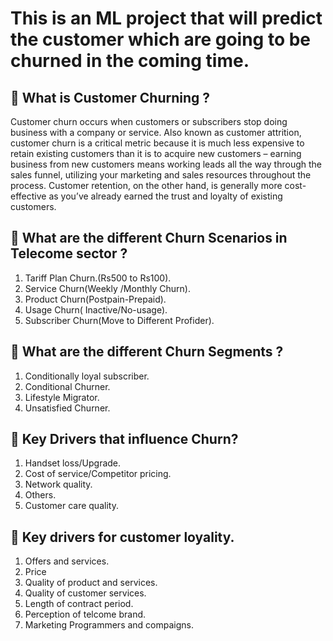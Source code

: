 
# This is an ML project that will predict the customer which are going to be churned in the coming time.

## 🔴 What is Customer Churning ?

Customer churn occurs when customers or subscribers stop doing business with a company or service. Also known as customer attrition, customer churn is a critical metric because it is much less expensive to retain existing customers than it is to acquire new customers – earning business from new customers means working leads all the way through the sales funnel, utilizing your marketing and sales resources throughout the process. Customer retention, on the other hand, is generally more cost-effective as you’ve already earned the trust and loyalty of existing customers.

## 🔴 What are the different Churn Scenarios in Telecome sector ?

  1. Tariff Plan Churn.(Rs500 to Rs100).
  2. Service Churn(Weekly /Monthly Churn).
  3. Product Churn(Postpain-Prepaid).
  4. Usage Churn( Inactive/No-usage).
  5. Subscriber Churn(Move to Different Profider).
  
## 🔴 What are the different Churn Segments ?

   1. Conditionally loyal subscriber.
   2. Conditional Churner.
   3. Lifestyle Migrator.
   4. Unsatisfied Churner.
   
 ## 🔴 Key Drivers that influence Churn?
 
   1. Handset loss/Upgrade.
   2. Cost of service/Competitor pricing.
   3. Network quality.
   4. Others.
   5. Customer care quality.

 ## 🔴 Key drivers for customer loyality.
   1. Offers and services.
   2. Price
   3. Quality of product and services.
   4. Quality of customer services.
   5. Length of contract period.
   6. Perception of telcome brand.
   7. Marketing Programmers and compaigns.
